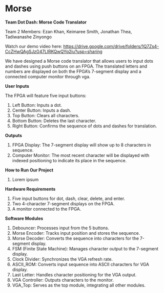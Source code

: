 # Morse
**Team Dot Dash: Morse Code Translator**

Team 2 Members: Ezan Khan, Keimaree Smith, Jonathan Thea, Tadiwanashe Zinyongo

Watch our demo video here: https://drive.google.com/drive/folders/1Q7Zs4-CcZHwQAgSJzG47LIRKQwQYq2iu?usp=sharing

We have designed a Morse code translator that allows users to input dots and dashes using push buttons on an FPGA. The translated letters and numbers are displayed on both the FPGA’s 7-segment display and a connected computer monitor through vga.

**User Inputs**

The FPGA will feature five input buttons:
1. Left Button: Inputs a dot.
2. Center Button: Inputs a dash.
3. Top Button: Clears all characters.
4. Bottom Button: Deletes the last character.
5. Right Button: Confirms the sequence of dots and dashes for translation.

**Outputs**
1. FPGA Display: The 7-segment display will show up to 8 characters in sequence.
2. Computer Monitor: The most recent character will be displayed with indexed positioning to indicate its place in the sequence.

**How to Run Our Project**
1. Lorem ipsum

**Hardware Requirements**
1. Five input buttons for dot, dash, clear, delete, and enter.
2. Two 4-character 7-segment displays on the FPGA.
3. A monitor connected to the FPGA. 

**Software Modules**
1. Debouncer: Processes input from the 5 buttons.
2. Morse Encoder: Tracks input position and stores the sequence.
3. Morse Decoder: Converts the sequence into characters for the 7-segment display.
4. FSM (Finite State Machine): Manages character output to the 7-segment display.
5. Clock Divider: Synchronizes the VGA refresh rate.
6. ASCII_ROM: Converts input sequence into ASCII characters for VGA display.
7. Last Letter: Handles character positioning for the VGA output.
8. VGA Controller: Outputs characters to the monitor.
9. VGA_Top: Serves as the top module, integrating all other modules.
